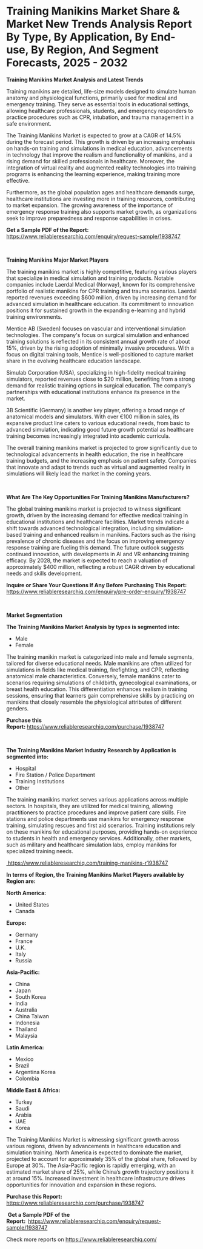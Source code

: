 <p><h1>Training Manikins Market Share & Market New Trends Analysis Report By Type, By Application, By End-use, By Region, And Segment Forecasts, 2025 - 2032</h1></p><p><strong>Training Manikins Market Analysis and Latest Trends</strong></p>
<p><p>Training manikins are detailed, life-size models designed to simulate human anatomy and physiological functions, primarily used for medical and emergency training. They serve as essential tools in educational settings, allowing healthcare professionals, students, and emergency responders to practice procedures such as CPR, intubation, and trauma management in a safe environment. </p><p>The Training Manikins Market is expected to grow at a CAGR of 14.5% during the forecast period. This growth is driven by an increasing emphasis on hands-on training and simulations in medical education, advancements in technology that improve the realism and functionality of manikins, and a rising demand for skilled professionals in healthcare. Moreover, the integration of virtual reality and augmented reality technologies into training programs is enhancing the learning experience, making training more effective. </p><p>Furthermore, as the global population ages and healthcare demands surge, healthcare institutions are investing more in training resources, contributing to market expansion. The growing awareness of the importance of emergency response training also supports market growth, as organizations seek to improve preparedness and response capabilities in crises.</p></p>
<p><strong>Get a Sample PDF of the Report:&nbsp;</strong> <a href="https://www.reliableresearchiq.com/enquiry/request-sample/1938747?utm_campaign=2463&utm_medium=2&utm_source=Github&utm_content=ia&utm_term=11042025&utm_id=training-manikins">https://www.reliableresearchiq.com/enquiry/request-sample/1938747</a></p>
<p>&nbsp;</p>
<p><strong>Training Manikins Major Market Players</strong></p>
<p><p>The training manikins market is highly competitive, featuring various players that specialize in medical simulation and training products. Notable companies include Laerdal Medical (Norway), known for its comprehensive portfolio of realistic manikins for CPR training and trauma scenarios. Laerdal reported revenues exceeding $600 million, driven by increasing demand for advanced simulation in healthcare education. Its commitment to innovation positions it for sustained growth in the expanding e-learning and hybrid training environments.</p><p>Mentice AB (Sweden) focuses on vascular and interventional simulation technologies. The company's focus on surgical simulation and enhanced training solutions is reflected in its consistent annual growth rate of about 15%, driven by the rising adoption of minimally invasive procedures. With a focus on digital training tools, Mentice is well-positioned to capture market share in the evolving healthcare education landscape.</p><p>Simulab Corporation (USA), specializing in high-fidelity medical training simulators, reported revenues close to $20 million, benefiting from a strong demand for realistic training options in surgical education. The company’s partnerships with educational institutions enhance its presence in the market.</p><p>3B Scientific (Germany) is another key player, offering a broad range of anatomical models and simulators. With over €100 million in sales, its expansive product line caters to various educational needs, from basic to advanced simulation, indicating good future growth potential as healthcare training becomes increasingly integrated into academic curricula.</p><p>The overall training manikins market is projected to grow significantly due to technological advancements in health education, the rise in healthcare training budgets, and the increasing emphasis on patient safety. Companies that innovate and adapt to trends such as virtual and augmented reality in simulations will likely lead the market in the coming years.</p></p>
<p>&nbsp;</p>
<p><strong>What Are The Key Opportunities For Training Manikins Manufacturers?</strong></p>
<p><p>The global training manikins market is projected to witness significant growth, driven by the increasing demand for effective medical training in educational institutions and healthcare facilities. Market trends indicate a shift towards advanced technological integration, including simulation-based training and enhanced realism in manikins. Factors such as the rising prevalence of chronic diseases and the focus on improving emergency response training are fueling this demand. The future outlook suggests continued innovation, with developments in AI and VR enhancing training efficacy. By 2028, the market is expected to reach a valuation of approximately $400 million, reflecting a robust CAGR driven by educational needs and skills development.</p></p>
<p><strong>Inquire or Share Your Questions If Any Before Purchasing This Report:</strong> <a href="https://www.reliableresearchiq.com/enquiry/pre-order-enquiry/1938747?utm_campaign=2463&utm_medium=2&utm_source=Github&utm_content=ia&utm_term=11042025&utm_id=training-manikins">https://www.reliableresearchiq.com/enquiry/pre-order-enquiry/1938747</a></p>
<p>&nbsp;</p>
<p><strong>Market Segmentation</strong></p>
<p><strong>The Training Manikins Market Analysis by types is segmented into:</strong></p>
<p><ul><li>Male</li><li>Female</li></ul></p>
<p><p>The training manikin market is categorized into male and female segments, tailored for diverse educational needs. Male manikins are often utilized for simulations in fields like medical training, firefighting, and CPR, reflecting anatomical male characteristics. Conversely, female manikins cater to scenarios requiring simulations of childbirth, gynecological examinations, or breast health education. This differentiation enhances realism in training sessions, ensuring that learners gain comprehensive skills by practicing on manikins that closely resemble the physiological attributes of different genders.</p></p>
<p><strong>Purchase this Report:&nbsp;</strong><a href="https://www.reliableresearchiq.com/purchase/1938747?utm_campaign=2463&utm_medium=2&utm_source=Github&utm_content=ia&utm_term=11042025&utm_id=training-manikins">https://www.reliableresearchiq.com/purchase/1938747</a></p>
<p>&nbsp;</p>
<p><strong>The Training Manikins Market Industry Research by Application is segmented into:</strong></p>
<p><ul><li>Hospital</li><li>Fire Station / Police Department</li><li>Training Institutions</li><li>Other</li></ul></p>
<p><p>The training manikins market serves various applications across multiple sectors. In hospitals, they are utilized for medical training, allowing practitioners to practice procedures and improve patient care skills. Fire stations and police departments use manikins for emergency response training, simulating rescues and first aid scenarios. Training institutions rely on these manikins for educational purposes, providing hands-on experience to students in health and emergency services. Additionally, other markets, such as military and healthcare simulation labs, employ manikins for specialized training needs.</p></p>
<p><a href="https://www.reliableresearchiq.com/training-manikins-r1938747?utm_campaign=2463&utm_medium=2&utm_source=Github&utm_content=ia&utm_term=11042025&utm_id=training-manikins">&nbsp;https://www.reliableresearchiq.com/training-manikins-r1938747</a></p>
<p><strong>In terms of Region, the Training Manikins Market Players available by Region are:</strong></p>
<p>
    <p> <strong> North America: </strong>
        <ul>
            <li>United States</li>
            <li>Canada</li>
        </ul>
        </p> 
    <p> <strong> Europe: </strong>
        <ul>
            <li>Germany</li>
            <li>France</li>
            <li>U.K.</li>
            <li>Italy</li>
            <li>Russia</li>
        </ul>
        </p> 
    <p> <strong> Asia-Pacific: </strong>
        <ul>
            <li>China</li>
            <li>Japan</li>
            <li>South Korea</li>
            <li>India</li>
            <li>Australia</li>
            <li>China Taiwan</li>
            <li>Indonesia</li>
            <li>Thailand</li>
            <li>Malaysia</li>
        </ul>
        </p> 
    <p> <strong> Latin America: </strong>
        <ul>
            <li>Mexico</li>
            <li>Brazil</li>
            <li>Argentina Korea</li>
            <li>Colombia</li>
        </ul>
        </p> 
    <p> <strong> Middle East & Africa: </strong>
        <ul>
            <li>Turkey</li>
            <li>Saudi</li>
            <li>Arabia</li>
            <li>UAE</li>
            <li>Korea</li>
        </ul>
    </p>
    </p>
<p><p>The Training Manikins Market is witnessing significant growth across various regions, driven by advancements in healthcare education and simulation training. North America is expected to dominate the market, projected to account for approximately 35% of the global share, followed by Europe at 30%. The Asia-Pacific region is rapidly emerging, with an estimated market share of 25%, while China’s growth trajectory positions it at around 15%. Increased investment in healthcare infrastructure drives opportunities for innovation and expansion in these regions.</p></p>
<p><strong>Purchase this Report: </strong><a href="https://www.reliableresearchiq.com/purchase/1938747?utm_campaign=2463&utm_medium=2&utm_source=Github&utm_content=ia&utm_term=11042025&utm_id=training-manikins">https://www.reliableresearchiq.com/purchase/1938747</a></p>
<p>&nbsp;<strong>Get a Sample PDF of the Report:&nbsp;&nbsp;</strong><a href="https://www.reliableresearchiq.com/enquiry/request-sample/1938747?utm_campaign=2463&utm_medium=2&utm_source=Github&utm_content=ia&utm_term=11042025&utm_id=training-manikins">https://www.reliableresearchiq.com/enquiry/request-sample/1938747</a></p>
<p><strong></strong></p>
<p>Check more reports on <a href="https://www.reliableresearchiq.com/?utm_campaign=2463&utm_medium=2&utm_source=Github&utm_content=ia&utm_term=11042025&utm_id=training-manikins">https://www.reliableresearchiq.com/</a></p>
